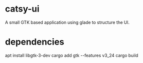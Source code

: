 # catsy-ui

A small GTK based application using glade to structure the UI. 



# dependencies

apt install libgtk-3-dev
cargo add gtk --features v3_24
cargo build
